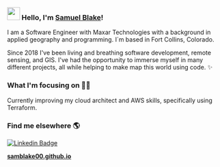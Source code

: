 ### <img src="https://media.giphy.com/media/hvRJCLFzcasrR4ia7z/giphy.gif" width="30px"> Hello, I'm [Samuel Blake](https://samblake00.github.io/)!

I am a Software Engineer with Maxar Technologies with a background in applied geography and programming. I´m based in Fort Collins, Colorado.

Since 2018 I've been living and breathing software development, remote sensing, and GIS. I've had the opportunity to immerse myself in many different projects, all while helping to make map this world using code. ✨

### What I'm focusing on 👨‍💻

Currently improving my cloud architect and AWS skills, specifically using Terraform.<br />

### Find me elsewhere 🌎

[![Linkedin Badge](https://img.shields.io/badge/-LinkedIn-blue?style=flat-square&logo=Linkedin&logoColor=white&link=https://www.linkedin.com/in/sauelhblake/)](https://www.linkedin.com/in/samuelhblake/)


**[samblake00.github.io](https://samblake00.github.io/)**

